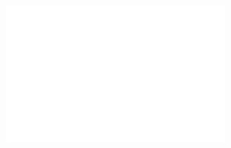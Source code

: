 <!-- DangNguyen -->
<a href="#" target="_blank">
  <img src="svg/DangNguyen.svg" width="1200" />
</a>

